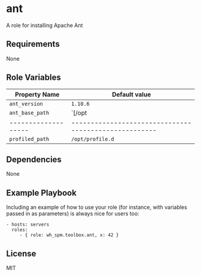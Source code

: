 # ant

A role for installing Apache Ant

## Requirements

None

## Role Variables

| Property Name       | Default value                                         |
| ------------------- | ----------------------------------------------------- |
| `ant_version`       | `1.10.6`                                              |
| `ant_base_path`     | `[/opt | C:\Tools]`                                   |
| ------------------- | ----------------------------------------------------- |
| `profiled_path`     | `/opt/profile.d`                                      |

## Dependencies

None

## Example Playbook

Including an example of how to use your role (for instance, with variables passed in as parameters) is always nice for users too:

    - hosts: servers
      roles:
         - { role: wh_spm.toolbox.ant, x: 42 }

## License

MIT
